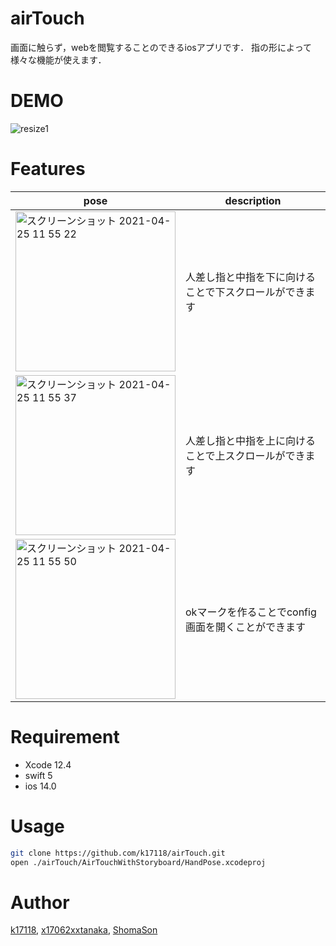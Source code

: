 # airTouch

画面に触らず，webを閲覧することのできるiosアプリです．
指の形によって様々な機能が使えます．
 
# DEMO
 ![resize1](https://user-images.githubusercontent.com/50346054/115980186-82692000-a5c5-11eb-90f4-a86872d3410a.gif)

 
# Features
 

<!-- <p float="right">
<img width="256" alt="スクリーンショット 2021-04-25 11 55 22" src="https://user-images.githubusercontent.com/50346054/115978926-b04a6680-a5bd-11eb-8a4a-56f5d859f36e.png">
<img width="256" alt="スクリーンショット 2021-04-25 11 55 37" src="https://user-images.githubusercontent.com/50346054/115978931-b4768400-a5bd-11eb-8097-15eab2cd8a18.png">
<img width="256" alt="スクリーンショット 2021-04-25 11 55 50" src="https://user-images.githubusercontent.com/50346054/115978932-b50f1a80-a5bd-11eb-9bcc-6699ff8884a8.png">
</p> -->
|pose|description|
|----|-----|
|<img width="256" alt="スクリーンショット 2021-04-25 11 55 22" src="https://user-images.githubusercontent.com/50346054/115978926-b04a6680-a5bd-11eb-8a4a-56f5d859f36e.png">|人差し指と中指を下に向けることで下スクロールができます|
|<img width="256" alt="スクリーンショット 2021-04-25 11 55 37" src="https://user-images.githubusercontent.com/50346054/115978931-b4768400-a5bd-11eb-8097-15eab2cd8a18.png">|人差し指と中指を上に向けることで上スクロールができます|
|<img width="256" alt="スクリーンショット 2021-04-25 11 55 50" src="https://user-images.githubusercontent.com/50346054/115978932-b50f1a80-a5bd-11eb-9bcc-6699ff8884a8.png">|okマークを作ることでconfig画面を開くことができます|

# Requirement
 
 
* Xcode 12.4
* swift 5
* ios 14.0

 

 
# Usage
```bash
git clone https://github.com/k17118/airTouch.git
open ./airTouch/AirTouchWithStoryboard/HandPose.xcodeproj
```


 
# Author
 
[k17118](https://github.com/k17118),
[x17062xxtanaka](https://github.com/x17062xxtanaka),
[ShomaSon](https://github.com/ShomaSon)


